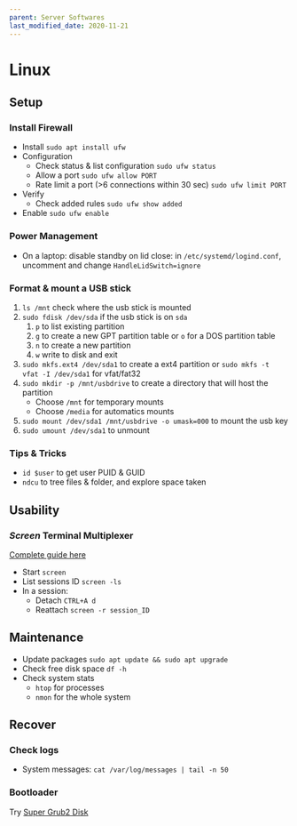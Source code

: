 ```yaml
---
parent: Server Softwares
last_modified_date: 2020-11-21
---
```


# Linux

## Setup

### Install Firewall

* Install `sudo apt install ufw`
* Configuration
    * Check status & list configuration `sudo ufw status`
    * Allow a port `sudo ufw allow PORT`
    * Rate limit a port (>6 connections within 30 sec) `sudo ufw limit PORT`
* Verify
    * Check added rules `sudo ufw show added`
* Enable `sudo ufw enable`

### Power Management

* On a laptop: disable standby on lid close: in `/etc/systemd/logind.conf`, uncomment and change `HandleLidSwitch=ignore`

### Format & mount a USB stick

1. `ls /mnt` check where the usb stick is mounted
1. `sudo fdisk /dev/sda` if the usb stick is on `sda`
    1. `p` to list existing partition
    1. `g` to create a new GPT partition table or `o` for a DOS partition table
    1. `n` to create a new partition
    1. `w` write to disk and exit
1. `sudo mkfs.ext4 /dev/sda1` to create a ext4 partition or `sudo mkfs -t vfat -I /dev/sda1` for vfat/fat32
1. `sudo mkdir -p /mnt/usbdrive` to create a directory that will host the partition
    * Choose `/mnt` for temporary mounts
    * Choose `/media` for automatics mounts
1. `sudo mount /dev/sda1 /mnt/usbdrive -o umask=000` to mount the usb key
1. `sudo umount /dev/sda1` to unmount

### Tips & Tricks

* `id $user` to get user PUID & GUID
* `ndcu` to tree files & folder, and explore space taken

## Usability

### *Screen* Terminal Multiplexer

[Complete guide here](https://www.howtogeek.com/662422/how-to-use-linuxs-screen-command/)

* Start `screen`
* List sessions ID `screen -ls`
* In a session:
    * Detach `CTRL+A d`
    * Reattach `screen -r session_ID`

## Maintenance

* Update packages `sudo apt update && sudo apt upgrade`
* Check free disk space `df -h`
* Check system stats
    * `htop` for processes
    * `nmon` for the whole system

## Recover

### Check logs

* System messages: `cat /var/log/messages | tail -n 50`

### Bootloader

Try [Super Grub2 Disk](https://www.supergrubdisk.org/)
